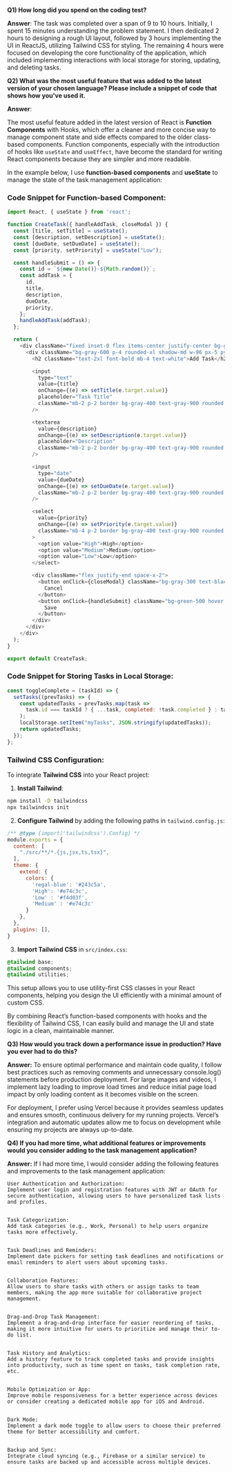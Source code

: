 **Q1) How long did you spend on the coding test?**

**Answer**: The task was completed over a span of 9 to 10 hours. Initially, I spent 15 minutes understanding the problem statement. I then dedicated 2 hours to designing a rough UI layout, followed by 3 hours implementing the UI in ReactJS, utilizing Tailwind CSS for styling. The remaining 4 hours were focused on developing the core functionality of the application, which included implementing interactions with local storage for storing, updating, and deleting tasks.




**Q2) What was the most useful feature that was added to the latest version of your chosen language? Please include a snippet of code that shows how you've used it.**

**Answer**:

The most useful feature added in the latest version of React is **Function Components** with Hooks, which offer a cleaner and more concise way to manage component state and side effects compared to the older class-based components. Function components, especially with the introduction of hooks like `useState` and `useEffect`, have become the standard for writing React components because they are simpler and more readable.

In the example below, I use **function-based components** and **useState** to manage the state of the task management application:

### Code Snippet for Function-based Component:

```javascript
import React, { useState } from 'react';

function CreateTask({ handleAddTask, closeModal }) {
  const [title, setTitle] = useState();
  const [description, setDescription] = useState();
  const [dueDate, setDueDate] = useState();
  const [priority, setPriority] = useState("Low");

  const handleSubmit = () => {
    const id = `${new Date()}-${Math.random()}`;
    const addTask = {
      id,
      title,
      description,
      dueDate,
      priority,
    };
    handleAddTask(addTask);
  };

  return (
    <div className="fixed inset-0 flex items-center justify-center bg-gray-500 backdrop-blur-sm bg-opacity-70 rounded-xl">
      <div className="bg-gray-600 p-4 rounded-xl shadow-md w-96 px-5 py-7">
        <h2 className="text-2xl font-bold mb-4 text-white">Add Task</h2>

        <input
          type="text"
          value={title}
          onChange={(e) => setTitle(e.target.value)}
          placeholder="Task Title"
          className="mb-2 p-2 border bg-gray-400 text-gray-900 rounded w-full placeholder-gray-700"
        />

        <textarea
          value={description}
          onChange={(e) => setDescription(e.target.value)}
          placeholder="Description"
          className="mb-2 p-2 border bg-gray-400 text-gray-900 rounded w-full placeholder-gray-700"
        />

        <input
          type="date"
          value={dueDate}
          onChange={(e) => setDueDate(e.target.value)}
          className="mb-2 p-2 border bg-gray-400 text-gray-900 rounded w-full"
        />

        <select
          value={priority}
          onChange={(e) => setPriority(e.target.value)}
          className="mb-4 p-2 border bg-gray-400 text-gray-900 rounded w-full"
        >
          <option value="High">High</option>
          <option value="Medium">Medium</option>
          <option value="Low">Low</option>
        </select>

        <div className="flex justify-end space-x-2">
          <button onClick={closeModal} className="bg-gray-300 text-black px-4 py-2 rounded">
            Cancel
          </button>
          <button onClick={handleSubmit} className="bg-green-500 hover:bg-green-400 text-white px-4 py-2 rounded">
            Save
          </button>
        </div>
      </div>
    </div>
  );
}

export default CreateTask;
```

### Code Snippet for Storing Tasks in Local Storage:

```javascript
const toggleComplete = (taskId) => {
  setTasks((prevTasks) => {
    const updatedTasks = prevTasks.map(task =>
      task.id === taskId ? { ...task, completed: !task.completed } : task
    );
    localStorage.setItem("myTasks", JSON.stringify(updatedTasks));
    return updatedTasks;
  });
};
```

### Tailwind CSS Configuration:

To integrate **Tailwind CSS** into your React project:

1. **Install Tailwind**:

```bash
npm install -D tailwindcss
npx tailwindcss init
```

2. **Configure Tailwind** by adding the following paths in `tailwind.config.js`:

```javascript
/** @type {import('tailwindcss').Config} */
module.exports = {
  content: [
    "./src/**/*.{js,jsx,ts,tsx}",
  ],
  theme: {
    extend: {
      colors: {
        'regal-blue': '#243c5a',
        'High': '#e74c3c',
        'Low' : '#f4d03f',
        'Medium' : '#e74c3c'
      }
    },
  },
  plugins: [],
}
```

3. **Import Tailwind CSS** in `src/index.css`:

```css
@tailwind base;
@tailwind components;
@tailwind utilities;
```

This setup allows you to use utility-first CSS classes in your React components, helping you design the UI efficiently with a minimal amount of custom CSS.

By combining React’s function-based components with hooks and the flexibility of Tailwind CSS, I can easily build and manage the UI and state logic in a clean, maintainable manner.


**Q3) How would you track down a performance issue in production? Have you ever had to do this?**

**Answer:** To ensure optimal performance and maintain code quality, I follow best practices such as removing comments and unnecessary console.log() statements before production deployment. For large images and videos, I implement lazy loading to improve load times and reduce initial page load impact by only loading content as it becomes visible on the screen.

For deployment, I prefer using Vercel because it provides seamless updates and ensures smooth, continuous delivery for my running projects. Vercel’s integration and automatic updates allow me to focus on development while ensuring my projects are always up-to-date.



**Q4) If you had more time, what additional features or improvements would you consider adding to the task management application?**

**Answer:** If I had more time, I would consider adding the following features and improvements to the task management application:

    User Authentication and Authorization:
    Implement user login and registration features with JWT or OAuth for secure authentication, allowing users to have personalized task lists and profiles.


    Task Categorization:
    Add task categories (e.g., Work, Personal) to help users organize tasks more effectively.


    Task Deadlines and Reminders:
    Implement date pickers for setting task deadlines and notifications or email reminders to alert users about upcoming tasks.


    Collaboration Features:
    Allow users to share tasks with others or assign tasks to team members, making the app more suitable for collaborative project management.


    Drag-and-Drop Task Management:
    Implement a drag-and-drop interface for easier reordering of tasks, making it more intuitive for users to prioritize and manage their to-do list.


    Task History and Analytics:
    Add a history feature to track completed tasks and provide insights into productivity, such as time spent on tasks, task completion rate, etc.


    Mobile Optimization or App:
    Improve mobile responsiveness for a better experience across devices or consider creating a dedicated mobile app for iOS and Android.


    Dark Mode:
    Implement a dark mode toggle to allow users to choose their preferred theme for better accessibility and comfort.


    Backup and Sync:
    Integrate cloud syncing (e.g., Firebase or a similar service) to ensure tasks are backed up and accessible across multiple devices.